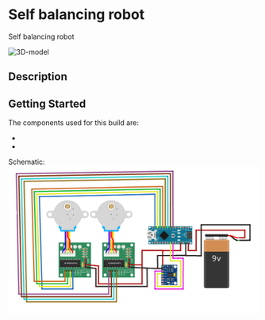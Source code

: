 # Self balancing robot

Self balancing robot

![3D-model](https://github.com/AhmadMD16/Self-balancing-robot/blob/main/images/Self-balancing-robot.png)

## Description


## Getting Started

The components used for this build are:

* 
* 

Schematic:
![Schematic](https://github.com/AhmadMD16/Self-balancing-robot/blob/main/images/Circuit.png)

